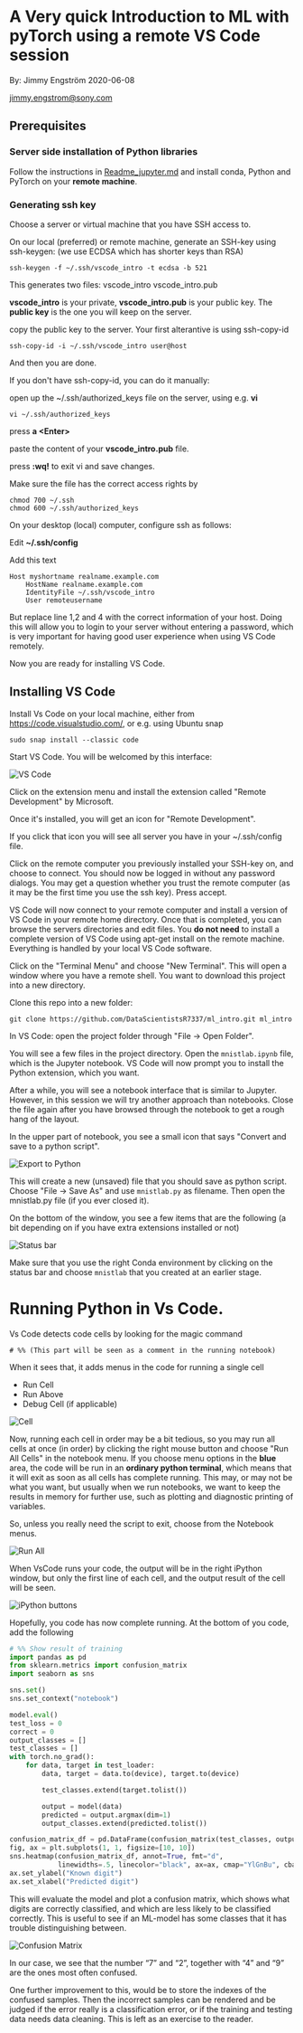 # A Very quick Introduction to ML with pyTorch using a remote VS Code session

By: Jimmy Engström 2020-06-08

jimmy.engstrom@sony.com


## Prerequisites

### Server side installation of Python libraries
Follow the instructions in [Readme_jupyter.md](./Readme_jupyter.md) and install conda, Python and PyTorch on your **remote machine**.

### Generating ssh key

Choose a server or virtual machine that you have SSH access to.

On our local (preferred) or remote machine, generate an SSH-key using ssh-keygen:
(we use ECDSA which has shorter keys than RSA)

```
ssh-keygen -f ~/.ssh/vscode_intro -t ecdsa -b 521
```

This generates two files:
vscode_intro
vscode_intro.pub

**vscode_intro** is your private, **vscode_intro.pub** is your public key.
The **public key** is the one you will keep on the server.

copy the public key to the server. Your first alterantive is using ssh-copy-id

```
ssh-copy-id -i ~/.ssh/vscode_intro user@host
```
And then you are done.

If you don't have ssh-copy-id, you can do it manually:

open up the ~/.ssh/authorized_keys file on the server, using e.g. **vi**
```
vi ~/.ssh/authorized_keys
```
press **a \<Enter\>**

paste the content of your **vscode_intro.pub** file.

press **:wq!** to exit vi and save changes.

Make sure the file has the correct access rights by 
```
chmod 700 ~/.ssh
chmod 600 ~/.ssh/authorized_keys
```

On your desktop (local) computer, configure ssh as follows:

Edit **~/.ssh/config**

Add this text

```
Host myshortname realname.example.com
    HostName realname.example.com
    IdentityFile ~/.ssh/vscode_intro
    User remoteusername
```
But replace line 1,2 and 4 with the correct information of your host.
Doing this will allow you to login to your server without entering a password, which is very important for having good user experience when using VS Code remotely.

Now you are ready for installing VS Code.

## Installing VS Code

Install Vs Code on your local machine, either from https://code.visualstudio.com/, or e.g. using Ubuntu snap
```
sudo snap install --classic code
```

Start VS Code.
You will be welcomed by this interface:

![VS Code](figures/vs_code.png)

Click on the extension menu and install the extension called "Remote Development" by Microsoft.

Once it's installed, you will get an icon for "Remote Development".

If you click that icon you will see all server you have in your ~/.ssh/config file.

Click on the remote computer you previously installed your SSH-key on, and choose to connect. You should now be logged in without any password dialogs. You may get a question whether you trust the remote computer (as it may be the first time you use the ssh key). Press accept. 

VS Code will now connect to your remote computer and install a version of VS Code in your remote home directory. Once that is completed, you can browse the servers directories and edit files. You **do not need** to install a complete version of VS Code using apt-get install on the remote machine. Everything is handled by your local VS Code software.

Click on the "Terminal Menu" and choose "New Terminal". This will open a window where you have a remote shell. You want to download this project into a new directory.

Clone this repo into a new folder:
```~
git clone https://github.com/DataScientistsR7337/ml_intro.git ml_intro
```
In VS Code: open the project folder through "File -> Open Folder".

You will see a few files in the project directory. Open the `mnistlab.ipynb` file, which is the Jupyter notebook. VS Code will now prompt you to install the Python extension, which you want.

After a while, you will see a notebook interface that is similar to Jupyter. However, in this session we will try another approach than notebooks. Close the file again after you have browsed through the notebook to get a rough hang of the layout. 


In the upper part of notebook, you see a small icon that says "Convert and save to a python script". 

![Export to Python](figures/export.png)

This will create a new (unsaved) file that you should save as python script. Choose "File -> Save As" and use `mnistlab.py` as filename. Then open the mnistlab.py file (if you ever closed it).

On the bottom of the window, you see a few items that are the following (a bit depending on if you have extra extensions installed or not)

![Status bar](figures/statusbar.png)

Make sure that you use the right Conda environment by clicking on the status bar and choose `mnistlab` that you created at an earlier stage.

# Running Python in Vs Code.

Vs Code detects code cells by looking for the magic command
```
# %% (This part will be seen as a comment in the running notebook)
```

When it sees that, it adds menus in the code for running a single cell

* Run Cell
* Run Above
* Debug Cell (if applicable)

![Cell](figures/cell.png)

Now, running each cell in order may be a bit tedious, so you may run all cells at once (in order) by clicking the right mouse button and choose "Run All Cells" in the notebook menu. If you choose menu options in the **blue** area, the code will be run in an **ordinary python terminal**, which means that it will exit as soon as all cells has complete running. This may, or may not be what you want, but usually when we run notebooks, we want to keep the results in memory for further use, such as plotting and diagnostic printing of variables.

So, unless you really need the script to exit, choose from the Notebook menus.

![Run All](figures/runall.png)

When VsCode runs your code, the output will be in the right iPython window, but only the first line of each cell, and the output result of the cell will be seen. 

![iPython buttons](figures/ipython_buttons.png)

Hopefully, you code has now complete running. At the bottom of you code, add the following

```python
# %% Show result of training
import pandas as pd
from sklearn.metrics import confusion_matrix
import seaborn as sns

sns.set()
sns.set_context("notebook")

model.eval()
test_loss = 0
correct = 0
output_classes = []
test_classes = []
with torch.no_grad():
    for data, target in test_loader:
        data, target = data.to(device), target.to(device)

        test_classes.extend(target.tolist())

        output = model(data)
        predicted = output.argmax(dim=1)
        output_classes.extend(predicted.tolist())

confusion_matrix_df = pd.DataFrame(confusion_matrix(test_classes, output_classes))  # noqa
fig, ax = plt.subplots(1, 1, figsize=[10, 10])
sns.heatmap(confusion_matrix_df, annot=True, fmt="d",
            linewidths=.5, linecolor="black", ax=ax, cmap="YlGnBu", cbar=False, square=True)
ax.set_ylabel("Known digit")
ax.set_xlabel("Predicted digit")


```

This will evaluate the model and plot a confusion matrix, which shows what digits are correctly classified, and which are less likely to be classified correctly. This is useful to see if an ML-model has some classes that it has trouble distinguishing between.

![Confusion Matrix](figures/confusion.png)

In our case, we see that the number “7” and “2”, together with “4” and “9” are the ones most often confused.

One further improvement to this, would be to store the indexes of the confused samples. Then the incorrect samples can be rendered and be judged if the error really is a classification error, or if the training and testing data needs data cleaning. This is left as an exercise to the reader.



